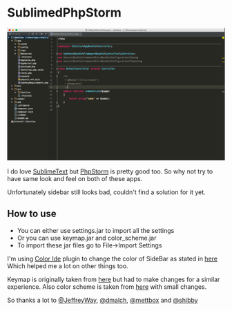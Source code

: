 # SublimedPhpStorm

![alt tag](ss.png)

I do love [SublimeText](https://www.sublimetext.com) but [PhpStorm](https://www.jetbrains.com/phpstorm/) is pretty good too. So why not try to have same look and feel on both of these apps.

Unfortunately sidebar still looks bad, couldn't find a solution for it yet.

## How to use

- You can either use settings.jar to import all the settings
- Or you can use keymap.jar and color_scheme.jar 
- To import these jar files go to File->Import Settings

I'm using [Color Ide](https://github.com/dmalch/ColorIde) plugin to change the color of SideBar as stated in [here](https://laracasts.com/series/how-to-be-awesome-in-phpstorm/episodes/1) Which helped me a lot on other things too.

Keymap is originally taken from [here](https://github.com/johannesnagl/phpstorm-sublime-text-keymap) but had to make changes for a similar experience.
Also color scheme is taken from [here](https://github.com/shibby/phpstorm-monokai) with small changes.

So thanks a lot to [@JeffreyWay](https://github.com/JeffreyWay), [@dmalch](https://github.com/dmalch), [@mettbox](https://github.com/mettbox) and [@shibby](https://github.com/shibby)
